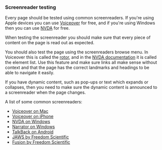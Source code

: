 ### Screenreader testing

Every page should be tested using common screenreaders. If you're using Apple devices you can use [Voiceover](https://www.apple.com/uk/accessibility/mac/vision/) for free, and if you're using Windows then you can use [NVDA](https://www.nvaccess.org/) for free.

When testing the screenreader you should make sure that every piece of content on the page is read out as expected.

You should also test the page using the screenreaders browse menu. In Voiceover this is called the [rotor](https://support.apple.com/en-gb/HT204783), and in the [NVDA documentation](https://www.nvaccess.org/files/nvda/documentation/userGuide.html) it is called the element list. Use this feature and make sure links all make sense without context and that the page has the correct landmarks and headings to be able to navigate it easily.

If you have dynamic content, such as pop-ups or text which expands or collapses, then you need to make sure the dynamic content is announced to a screenreader when the page changes.

A list of some common screenreaders:
- [Voiceover on Mac](https://www.apple.com/uk/accessibility/mac/vision/)
- [Voiceover on iPhone](https://www.apple.com/uk/accessibility/iphone/vision/)
- [NVDA on Windows](https://www.nvaccess.org/)
- [Narrator on Windows](https://support.microsoft.com/en-us/windows/complete-guide-to-narrator-e4397a0d-ef4f-b386-d8ae-c172f109bdb1)
- [TalkBack on Android](https://support.google.com/accessibility/android/answer/6283677?hl=en-GB)
- [JAWS by Freedom Scientific](https://www.freedomscientific.com/products/software/jaws/)
- [Fusion by Freedom Scientific](https://www.zoomtext.com/products/zoomtext-fusion/)
